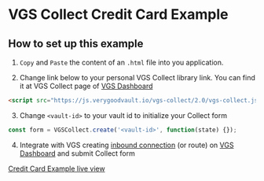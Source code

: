 # VGS Collect Credit Card Example

## How to set up this example

1. `Copy` and `Paste` the content of an `.html` file into you application.

2. Change link below to your personal VGS Collect library link. You can find it at VGS Collect page of [VGS Dashboard](https://dashboard.verygoodsecurity.com/)

```html
<script src="https://js.verygoodvault.io/vgs-collect/2.0/vgs-collect.js"></script>
```

3. Change `<vault-id>` to your vault id to initialize your Collect form

```javascript
const form = VGSCollect.create('<vault-id>', function(state) {});
```

4. Integrate with VGS creating [inbound connection](https://www.verygoodsecurity.com/docs/getting-started#securing-your-inbound-connection) (or route) on [VGS Dashboard](https://dashboard.verygoodsecurity.com/) and submit Collect form


[Credit Card Example live view](https://verygoodsecurity.github.io/vgs-collect-examples/#credit-card-example)
